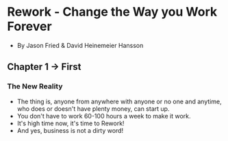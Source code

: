 # Rework - Change the Way you Work Forever
- By Jason Fried & David Heinemeier Hansson

## Chapter 1 -> First 

### The New Reality

- The thing is, anyone from anywhere with anyone or no one and anytime, who does or doesn't have plenty money, can start up. 
- You don't have to work 60-100 hours a week to make it work.
- It's high time now, it's time to Rework!
- And yes, business is not a dirty word!
